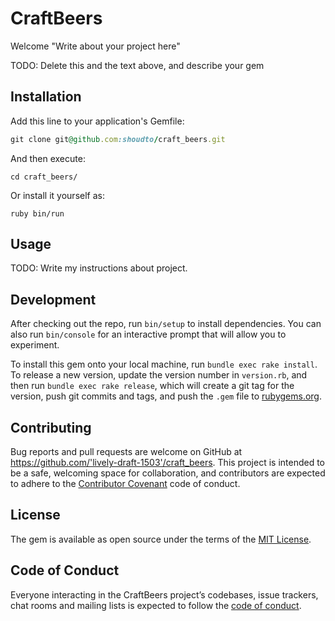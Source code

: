 # CraftBeers

Welcome "Write about your project here"

TODO: Delete this and the text above, and describe your gem

## Installation

Add this line to your application's Gemfile:

```ruby
git clone git@github.com:shoudto/craft_beers.git
```

And then execute:

    cd craft_beers/

Or install it yourself as:

    ruby bin/run

## Usage

TODO: Write my instructions about project.

## Development

After checking out the repo, run `bin/setup` to install dependencies. You can also run `bin/console` for an interactive prompt that will allow you to experiment.

To install this gem onto your local machine, run `bundle exec rake install`. To release a new version, update the version number in `version.rb`, and then run `bundle exec rake release`, which will create a git tag for the version, push git commits and tags, and push the `.gem` file to [rubygems.org](https://rubygems.org).

## Contributing

Bug reports and pull requests are welcome on GitHub at https://github.com/'lively-draft-1503'/craft_beers. This project is intended to be a safe, welcoming space for collaboration, and contributors are expected to adhere to the [Contributor Covenant](http://contributor-covenant.org) code of conduct.

## License

The gem is available as open source under the terms of the [MIT License](https://opensource.org/licenses/MIT).

## Code of Conduct

Everyone interacting in the CraftBeers project’s codebases, issue trackers, chat rooms and mailing lists is expected to follow the [code of conduct](https://github.com/'lively-draft-1503'/craft_beers/blob/master/CODE_OF_CONDUCT.md).
